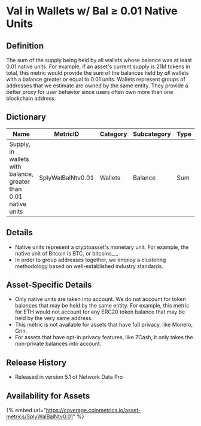 # Val in Wallets w/ Bal ≥ 0.01 Native Units

## Definition <a href="#definition" id="definition"></a>

The sum of the supply being held by all wallets whose balance was at least 0.01 native units. For example, if an asset's current supply is 21M tokens in total, this metric would provide the sum of the balances held by _all_ wallets with a balance greater or equal to 0.01 units. Wallets represent groups of addresses that we estimate are owned by the same entity. They provide a better proxy for user behavior since users often own more than one blockchain address.

## Dictionary <a href="#dictionary" id="dictionary"></a>

| Name                                                            | MetricID          | Category | Subcategory | Type | Unit         | Interval |
| --------------------------------------------------------------- | ----------------- | -------- | ----------- | ---- | ------------ | -------- |
| Supply, in wallets with balance, greater than 0.01 native units | SplyWalBalNtv0.01 | Wallets  | Balance     | Sum  | Native units | 1 day    |

## Details <a href="#details" id="details"></a>

* Native units represent a cryptoasset's monetary unit. For example, the native unit of Bitcoin is BTC, or bitcoins_._
* In order to group addresses together, we employ a clustering methodology based on well-established industry standards.

## Asset-Specific Details <a href="#asset-specific-details" id="asset-specific-details"></a>

* Only native units are taken into account. We do not account for token balances that may be held by the same entity. For example, this metric for ETH would not account for any ERC20 token balance that may be held by the very same address.
* This metric is not available for assets that have full privacy, like Monero, Grin.
* For assets that have opt-in privacy features, like ZCash, it only takes the non-private balances into account.

## Release History <a href="#release-history" id="release-history"></a>

* Released in version 5.1 of Network Data Pro

## **Availability for Assets** <a href="#availability-for-assets" id="availability-for-assets"></a>

{% embed url="https://coverage.coinmetrics.io/asset-metrics/SplyWalBalNtv0.01" %}
